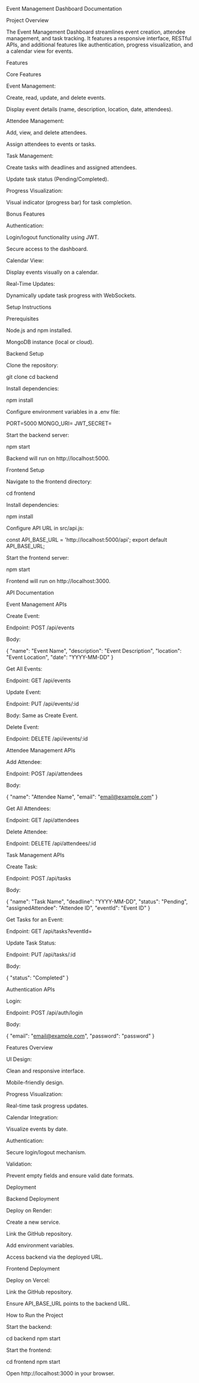 Event Management Dashboard Documentation

Project Overview

The Event Management Dashboard streamlines event creation, attendee management, and task tracking. It features a responsive interface, RESTful APIs, and additional features like authentication, progress visualization, and a calendar view for events.

Features

Core Features

Event Management:

Create, read, update, and delete events.

Display event details (name, description, location, date, attendees).

Attendee Management:

Add, view, and delete attendees.

Assign attendees to events or tasks.

Task Management:

Create tasks with deadlines and assigned attendees.

Update task status (Pending/Completed).

Progress Visualization:

Visual indicator (progress bar) for task completion.

Bonus Features

Authentication:

Login/logout functionality using JWT.

Secure access to the dashboard.

Calendar View:

Display events visually on a calendar.

Real-Time Updates:

Dynamically update task progress with WebSockets.

Setup Instructions

Prerequisites

Node.js and npm installed.

MongoDB instance (local or cloud).

Backend Setup

Clone the repository:

git clone <repository-link>
cd backend

Install dependencies:

npm install

Configure environment variables in a .env file:

PORT=5000
MONGO_URI=<your-mongodb-uri>
JWT_SECRET=<your-secret-key>

Start the backend server:

npm start

Backend will run on http://localhost:5000.

Frontend Setup

Navigate to the frontend directory:

cd frontend

Install dependencies:

npm install

Configure API URL in src/api.js:

const API_BASE_URL = 'http://localhost:5000/api';
export default API_BASE_URL;

Start the frontend server:

npm start

Frontend will run on http://localhost:3000.

API Documentation

Event Management APIs

Create Event:

Endpoint: POST /api/events

Body:

{
  "name": "Event Name",
  "description": "Event Description",
  "location": "Event Location",
  "date": "YYYY-MM-DD"
}

Get All Events:

Endpoint: GET /api/events

Update Event:

Endpoint: PUT /api/events/:id

Body: Same as Create Event.

Delete Event:

Endpoint: DELETE /api/events/:id

Attendee Management APIs

Add Attendee:

Endpoint: POST /api/attendees

Body:

{
  "name": "Attendee Name",
  "email": "email@example.com"
}

Get All Attendees:

Endpoint: GET /api/attendees

Delete Attendee:

Endpoint: DELETE /api/attendees/:id

Task Management APIs

Create Task:

Endpoint: POST /api/tasks

Body:

{
  "name": "Task Name",
  "deadline": "YYYY-MM-DD",
  "status": "Pending",
  "assignedAttendee": "Attendee ID",
  "eventId": "Event ID"
}

Get Tasks for an Event:

Endpoint: GET /api/tasks?eventId=<eventId>

Update Task Status:

Endpoint: PUT /api/tasks/:id

Body:

{
  "status": "Completed"
}

Authentication APIs

Login:

Endpoint: POST /api/auth/login

Body:

{
  "email": "email@example.com",
  "password": "password"
}

Features Overview

UI Design:

Clean and responsive interface.

Mobile-friendly design.

Progress Visualization:

Real-time task progress updates.

Calendar Integration:

Visualize events by date.

Authentication:

Secure login/logout mechanism.

Validation:

Prevent empty fields and ensure valid date formats.

Deployment

Backend Deployment

Deploy on Render:

Create a new service.

Link the GitHub repository.

Add environment variables.

Access backend via the deployed URL.

Frontend Deployment

Deploy on Vercel:

Link the GitHub repository.

Ensure API_BASE_URL points to the backend URL.

How to Run the Project

Start the backend:

cd backend
npm start

Start the frontend:

cd frontend
npm start

Open http://localhost:3000 in your browser.

